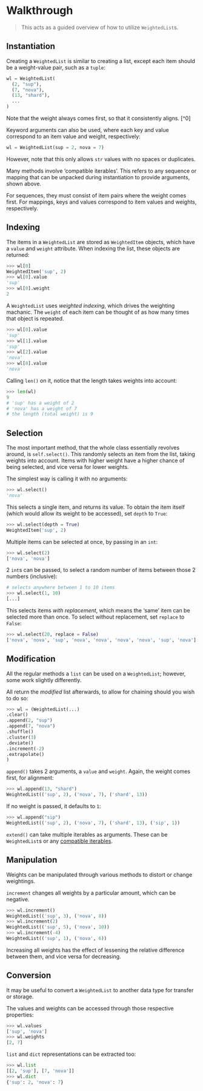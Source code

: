 # Walkthrough

> This acts as a guided overview of how to utilize `WeightedList`s.

## Instantiation
Creating a `WeightedList` is similar to creating a list, except each item should be a weight-value pair, such as a `tuple`:

```py
wl = WeightedList(
  (2, "sup"),
  (7, "nova"),
  (13, "shard"),
  ...
)
```

Note that the weight always comes first, so that it consistently aligns. [^0]

Keyword arguments can also be used, where each key and value correspond to an item value and weight, respectively:

```py
wl = WeightedList(sup = 2, nova = 7)
```

However, note that this only allows `str` values with no spaces or duplicates.

Many methods involve ‘compatible iterables’. This refers to any sequence or mapping that can be unpacked during instantiation to provide arguments, shown above.

For sequences, they must consist of item pairs where the weight comes first. For mappings, keys and values correspond to item values and weights, respectively.

## Indexing
The items in a `WeightedList` are stored as `WeightedItem` objects, which have a `value` and `weight` attribute. When indexing the list, these objects are returned:

```py
>>> wl[0]
WeightedItem('sup', 2)
>>> wl[0].value
'sup'
>>> wl[0].weight
2
```

A `WeightedList` uses *weighted indexing*, which drives the weighting machanic. The `weight` of each item can be thought of as how many times that object is repeated.

```py
>>> wl[0].value
'sup'
>>> wl[1].value
'sup'
>>> wl[2].value
'nova'
>>> wl[8].value
'nova'
```

Calling `len()` on it, notice that the length takes weights into account:

```py
>>> len(wl)
9
# 'sup' has a weight of 2
# 'nova' has a weight of 7
# the length (total weight) is 9
```

## Selection
The most important method, that the whole class essentially revolves around, is `self.select()`. This randomly selects an item from the list, taking weights into account. Items with higher weight have a higher chance of being selected, and vice versa for lower weights.

The simplest way is calling it with no arguments:

```py
>>> wl.select()
'nova'
```

This selects a single item, and returns its value. To obtain the item itself (which would allow its weight to be accessed), set `depth` to `True`:

```py
>>> wl.select(depth = True)
WeightedItem('sup', 2)
```

Multiple items can be selected at once, by passing in an `int`:

```py
>>> wl.select(2)
['nova', 'nova']
```

2 `int`s can be passed, to select a random number of items between those 2 numbers (inclusive):

```py
# selects anywhere between 1 to 10 items
>>> wl.select(1, 10)
[...]
```

This selects items *with replacement*, which means the ‘same’ item can be selected more than once. To select without replacement, set `replace` to `False`:

```py
>>> wl.select(20, replace = False)
['nova', 'nova', 'sup', 'nova', 'nova', 'nova', 'nova', 'sup', 'nova']
```

## Modification
All the regular methods a `list` can be used on a `WeightedList`; however, some work slightly differently.

All return the *modified* list afterwards, to allow for chaining should you wish to do so:

```py
>>> wl = (WeightedList(...)
.clear()
.append(2, "sup")
.append(7, "nova")
.shuffle()
.cluster(3)
.deviate()
.increment(-2)
.extrapolate()
)
```

`append()` takes 2 arguments, a `value` and `weight`. Again, the weight comes first, for alignment:

```py
>>> wl.append(13, "shard")
WeightedList(('sup', 2), ('nova', 7), ('shard', 13))
```

If no weight is passed, it defaults to `1`:

```py
>>> wl.append("sip")
WeightedList(('sup', 2), ('nova', 7), ('shard', 13), ('sip', 1))
```

`extend()` can take multiple iterables as arguments. These can be `WeightedList`s or any [compatible iterables](Indexing).

## Manipulation
Weights can be manipulated through various methods to distort or change weightings.

`increment` changes all weights by a particular amount, which can be negative.

```py
>>> wl.increment()
WeightedList(('sup', 3), ('nova', 8))
>>> wl.increment(2)
WeightedList(('sup', 5), ('nova', 10))
>>> wl.increment(-4)
WeightedList(('sup', 1), ('nova', 6))
```

Increasing all weights has the effect of lessening the relative difference between them, and vice versa for decreasing.

## Conversion
It may be useful to convert a `WeightedList` to another data type for transfer or storage.

The values and weights can be accessed through those respective properties:

```py
>>> wl.values
['sup', 'nova']
>>> wl.weights
[2, 7]
```

`list` and `dict` representations can be extracted too:

```py
>>> wl.list
[[2, 'sup'], [7, 'nova']]
>>> wl.dict
{'sup': 2, 'nova': 7}
```